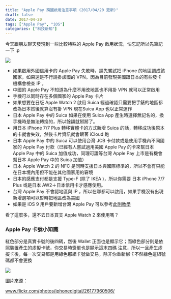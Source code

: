 ```yaml
---
title: "Apple Pay 跨國啟用注意事項 (2017/04/20 更新)"
draft: false
date: 2017-04-20
tags: ["Apple Pay", "iOS"]
categories: ["科技新知"]
---
```



今天跟朋友聊天發現到一些比較特殊的 Apple Pay 啟用狀況，怕忘記所以先筆記一下 :p


![](https://hiy.tw/tech/apple_pay_active/1.jpg)


<!--more-->

* 如果啟用外國信用卡的 Apple Pay 失敗時，請先嘗試把 iPhone 的地區調成該國家，如果還是不行請掛該國的 VPN。因為目前發現美國跟日本的有些發卡機構會檢查 IP 。
* 中國的 Apple Pay 不知道為什麼不用改地區也不用掛 VPN 就可以正常啟用
* 手機可以同時存在多個國家的 Apple Pay 卡片
* 如果想要在日版 Apple Watch 2 啟用 Suica 經過確認只需要把手錶的地區都改為日本然後就算沒有掛 VPN 現在Suica App 也以正常運作
* 日本 Apple Pay 中的 Suica 如果在使用 Suica App 產生時選擇無記名的，換手機時是無法轉換的，所以餘額就掰掰了。
* 用日本 iPhone 7/7 Plus 轉移實體卡的方式新增 Suica 的話，轉移成功後原本的卡就會失效，然後卡片資訊就會跟著 iCloud 跑
* 日本 Apple Pay 中的 Suica 可以使用台灣 JCB 卡付款或是使用手機內不同國家的 Apple Pay 付款（已經有人嘗試過用美國 Apple Pay 的卡來幫日本  Apple Pay 中的 Suica 加值成功，同理可證等台灣 Apple Pay 上市是有機會幫日本 Apple Pay 中的 Suica 加值）
* 日本 Apple Watch 2 的 NFC 是同時支援日本與國際標準的，所以不會有只能在日本境內用但不能在其他國家用的窘境
* 日本的感應支付都是支援 Type-F (除了 IKEA )，所以你需要 日本 iPhone 7/7 Plus 或是日本 AW2＋日本信用卡才感應使用。
* 台灣 Apple Pay 不會認地區與 IP ，所以在哪都可以啟用，如果手機沒有出現新增選項可以暫時把地區改為美國
* 如果是 iOS 9 用戶要新增台灣 Apple Pay 可以參考[此則教學](https://note.hy31.net/?p=295)


看了這麼多，還不去日本買支 Apple Watch 2 來使用嗎？


### Apple Pay 卡號小知識

紅色部分是真實卡號的後四碼，然後 Wallet 正面也是顯示它；而綠色部分則是依照裝置產生的虛擬卡號，你交易時簽單也是顯示這末四碼
注意，所以一旦產生虛擬卡後，每一次交易都是用綠色那組卡號做交易，除非你重新綁卡不然綠色這組號碼都不會更換


![](https://hiy.tw/tech/apple_pay_active/2.jpg)



圖片來源：

www.flickr.com/photos/iphonedigital/26177960506/



